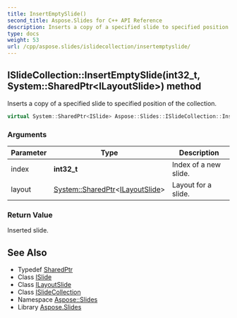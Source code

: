```yaml
---
title: InsertEmptySlide()
second_title: Aspose.Slides for C++ API Reference
description: Inserts a copy of a specified slide to specified position of the collection.
type: docs
weight: 53
url: /cpp/aspose.slides/islidecollection/insertemptyslide/
---
```

## ISlideCollection::InsertEmptySlide(int32_t, System::SharedPtr\<ILayoutSlide\>) method


Inserts a copy of a specified slide to specified position of the collection.

```cpp
virtual System::SharedPtr<ISlide> Aspose::Slides::ISlideCollection::InsertEmptySlide(int32_t index, System::SharedPtr<ILayoutSlide> layout)=0
```


### Arguments

| Parameter | Type | Description |
| --- | --- | --- |
| index | **int32_t** | Index of a new slide. |
| layout | [System::SharedPtr](../../../system/sharedptr/)\<[ILayoutSlide](../../ilayoutslide/)\> | Layout for a slide. |

### Return Value

Inserted slide.

## See Also

* Typedef [SharedPtr](../../system/sharedptr/)
* Class [ISlide](../islide/)
* Class [ILayoutSlide](../ilayoutslide/)
* Class [ISlideCollection](./)
* Namespace [Aspose::Slides](../)
* Library [Aspose.Slides](../../)